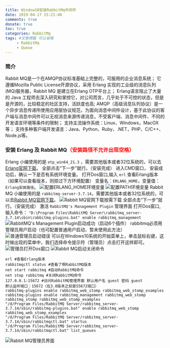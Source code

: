 ```yaml
---
title: Window10安装RabbitMq中间件
date: 2019-04-17 15:21:40
comments: true
donate: true
toc: true
categories: RabbitMq
tags: #文章標籤 可以省略
	 - RabbitMq
	 - Queue
---
```

### 简介
Rabbit MQ是一个在AMQP协议标准基础上完整的，可服用的企业消息系统；
它遵循Mozilla Public License开源协议，采用 Erlang 实现的工业级的消息队列(MQ)服务器，Rabbit MQ 是建立在Erlang OTP平台上；
Erlang语言阻止了大量的 Java 工程师去深入研究和掌控它，对公司而言，几乎处于不可控的状态，但是是开源的，比较稳定的社区支持，活跃度也高;
AMQP（高级消息队列协议）是一个异步消息传递所使用应用层协议规范，为面向消息中间件设计，基于此协议的客户端与消息中间件可以无视消息来源传递消息，不受客户端、消息中间件、不同的开发语言环境等条件的限制；
支持主流操作系统：Linux、Windows，MacOX等；
支持多种客户端开发语言：Java、Python、Ruby、.NET，PHP、C/C++、Node.js等。
<!-- more -->
### 安装 Erlang 及 Rabbit MQ<font color=red>（安装路径不允许出现空格）</font>
Erlang 小编使用的是 `otp_win64_21.3` ，需要其他版本或者32位系统的，可以去 [Erlang官网下载](http://www.erlang.org/downloads)。
全部点击“下一步”就行。（安装完成）
进入CMD窗口，
安装成功后，确认一下是否有系统环境变量。
打开Dos窗口,输入 `erl` 查看Erlang版本（如果可以查看版本，则掠过下方环境配置）
变量名：`ERLANG_HOME`，变量值：`Erlang安装路径`。
![配置ERLANG_HOME环境变量](/rabbitmq1.png)
![配置PATH环境变量](/rabbitmq2.png)
Rabbit MQ 小编使用的是 `rabbitmq-server-3.7.14`，需要其他版本或者32位系统的，可以去[Rabbit MQ官网下载](http://www.erlang.org/downloads)。
![Rabbit MQ官网下载按需下载](/rabbitmq3.png)
全部点击“下一步”就行。（安装完成）
激活 `RabbitMQ's Management Plugin` 管理界面
打开Dos窗口,输入命令：
`"D:\Program Files\RabbitMQ Server\rabbitmq_server-3.7.14\sbin\rabbitmq-plugins.bat" enable rabbitmq_management`
![RabbitMQ's Management Plugin启动成功（启动6个插件）](/rabbitmq4.png)
rabbitmq必须用管理员用户启动（也可配置普通用户启动、暂未使用此方法）
![普通管理员启动错误](/rabbitmq5.png)
可以在Windows10系统的开始菜单上，单击鼠标右键，这时候出现的菜单中，我们选择命令提示符（管理员）点击打开这样即可。
![管理员打开Dos窗口](/rabbitmq6.png)
![Rabbit MQ启动关闭命令](/rabbitmq7.png)
```
erl #查看Erlang版本
rabbitmqctl status #查看了啊RabbitMQ版本
net start rabbitmq #启动RabbitMQ命令
net stop rabbitmq #关闭RabbitMQ命令
127.0.0.1:15672 #访问RabbitMQ管理界面 默认用户名 guest 密码 guest
默认监听端口：15672（在3.0版本之前是55672端口）
rabbitmq-plugins enable rabbitmq_web_stomp rabbitmq_web_stomp_examples
rabbitmq-plugins enable rabbitmq_management rabbitmq_web_stomp rabbitmq_stomp rabbitmq_web_stomp_examples
"/d/Program Files/RabbitMQ Server/rabbitmq_server-3.7.14/sbin/rabbitmq-plugins.bat" enable rabbitmq_web_stomp rabbitmq_web_stomp_examples
"/d/Program Files/RabbitMQ Server/rabbitmq_server-3.7.14/sbin/rabbitmqctl.bat" startus
"/d/Program Files/RabbitMQ Server/rabbitmq_server-3.7.14/sbin/rabbitmqctl.bat" list_queues
```
![Rabbit MQ管理员界面](/rabbitmq8.png)